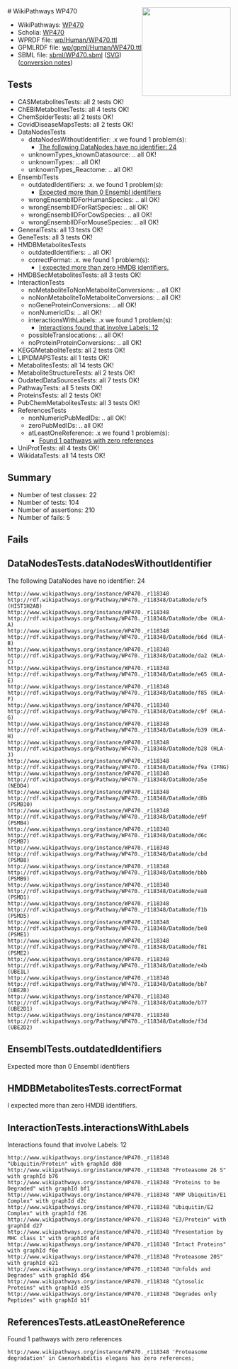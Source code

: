 <img style="float: right; width: 200px" src="../logo.png" />
# WikiPathways WP470

* WikiPathways: [WP470](https://identifiers.org/wikipathways:WP470)
* Scholia: [WP470](https://scholia.toolforge.org/wikipathways/WP470)
* WPRDF file: [wp/Human/WP470.ttl](../wp/Human/WP470.ttl)
* GPMLRDF file: [wp/gpml/Human/WP470.ttl](../wp/gpml/Human/WP470.ttl)
* SBML file: [sbml/WP470.sbml](../sbml/WP470.sbml) ([SVG](../sbml/WP470.svg)) ([conversion notes](../sbml/WP470.txt))

## Tests
* CASMetabolitesTests: all 2 tests OK!
* ChEBIMetabolitesTests: all 4 tests OK!
* ChemSpiderTests: all 2 tests OK!
* CovidDiseaseMapsTests: all 2 tests OK!
* DataNodesTests
    * dataNodesWithoutIdentifier: .x we found 1 problem(s):
        * [The following DataNodes have no identifier: 24](#8792c4b3)
    * unknownTypes_knownDatasource: .. all OK!
    * unknownTypes: .. all OK!
    * unknownTypes_Reactome: .. all OK!
* EnsemblTests
    * outdatedIdentifiers: .x. we found 1 problem(s):
        * [Expected more than 0 Ensembl identifiers](#f44398b7)
    * wrongEnsemblIDForHumanSpecies: .. all OK!
    * wrongEnsemblIDForRatSpecies: .. all OK!
    * wrongEnsemblIDForCowSpecies: .. all OK!
    * wrongEnsemblIDForMouseSpecies: .. all OK!
* GeneralTests: all 13 tests OK!
* GeneTests: all 3 tests OK!
* HMDBMetabolitesTests
    * outdatedIdentifiers: .. all OK!
    * correctFormat: .x. we found 1 problem(s):
        * [I expected more than zero HMDB identifiers.](#ad154c1e)
* HMDBSecMetabolitesTests: all 3 tests OK!
* InteractionTests
    * noMetaboliteToNonMetaboliteConversions: .. all OK!
    * noNonMetaboliteToMetaboliteConversions: .. all OK!
    * noGeneProteinConversions: .. all OK!
    * nonNumericIDs: .. all OK!
    * interactionsWithLabels: .x we found 1 problem(s):
        * [Interactions found that involve Labels: 12](#fe97a8ba)
    * possibleTranslocations: .. all OK!
    * noProteinProteinConversions: .. all OK!
* KEGGMetaboliteTests: all 2 tests OK!
* LIPIDMAPSTests: all 1 tests OK!
* MetabolitesTests: all 14 tests OK!
* MetaboliteStructureTests: all 2 tests OK!
* OudatedDataSourcesTests: all 7 tests OK!
* PathwayTests: all 5 tests OK!
* ProteinsTests: all 2 tests OK!
* PubChemMetabolitesTests: all 3 tests OK!
* ReferencesTests
    * nonNumericPubMedIDs: .. all OK!
    * zeroPubMedIDs: .. all OK!
    * atLeastOneReference: .x we found 1 problem(s):
        * [Found 1 pathways with zero references](#35eb778e)
* UniProtTests: all 4 tests OK!
* WikidataTests: all 14 tests OK!


## Summary

* Number of test classes: 22
* Number of tests: 104
* Number of assertions: 210
* Number of fails: 5

## Fails

<a name="8792c4b3" />

## DataNodesTests.dataNodesWithoutIdentifier

The following DataNodes have no identifier: 24
```
http://www.wikipathways.org/instance/WP470._r118348 http://rdf.wikipathways.org/Pathway/WP470._r118348/DataNode/ef5 (HIST1H2AB)
http://www.wikipathways.org/instance/WP470._r118348 http://rdf.wikipathways.org/Pathway/WP470._r118348/DataNode/dbe (HLA-A)
http://www.wikipathways.org/instance/WP470._r118348 http://rdf.wikipathways.org/Pathway/WP470._r118348/DataNode/b6d (HLA-B)
http://www.wikipathways.org/instance/WP470._r118348 http://rdf.wikipathways.org/Pathway/WP470._r118348/DataNode/da2 (HLA-C)
http://www.wikipathways.org/instance/WP470._r118348 http://rdf.wikipathways.org/Pathway/WP470._r118348/DataNode/e65 (HLA-E)
http://www.wikipathways.org/instance/WP470._r118348 http://rdf.wikipathways.org/Pathway/WP470._r118348/DataNode/f85 (HLA-F)
http://www.wikipathways.org/instance/WP470._r118348 http://rdf.wikipathways.org/Pathway/WP470._r118348/DataNode/c9f (HLA-G)
http://www.wikipathways.org/instance/WP470._r118348 http://rdf.wikipathways.org/Pathway/WP470._r118348/DataNode/b39 (HLA-H)
http://www.wikipathways.org/instance/WP470._r118348 http://rdf.wikipathways.org/Pathway/WP470._r118348/DataNode/b28 (HLA-J)
http://www.wikipathways.org/instance/WP470._r118348 http://rdf.wikipathways.org/Pathway/WP470._r118348/DataNode/f9a (IFNG)
http://www.wikipathways.org/instance/WP470._r118348 http://rdf.wikipathways.org/Pathway/WP470._r118348/DataNode/a5e (NEDD4)
http://www.wikipathways.org/instance/WP470._r118348 http://rdf.wikipathways.org/Pathway/WP470._r118348/DataNode/d8b (PSMB10)
http://www.wikipathways.org/instance/WP470._r118348 http://rdf.wikipathways.org/Pathway/WP470._r118348/DataNode/e9f (PSMB4)
http://www.wikipathways.org/instance/WP470._r118348 http://rdf.wikipathways.org/Pathway/WP470._r118348/DataNode/d6c (PSMB7)
http://www.wikipathways.org/instance/WP470._r118348 http://rdf.wikipathways.org/Pathway/WP470._r118348/DataNode/cbd (PSMB8)
http://www.wikipathways.org/instance/WP470._r118348 http://rdf.wikipathways.org/Pathway/WP470._r118348/DataNode/bbb (PSMB9)
http://www.wikipathways.org/instance/WP470._r118348 http://rdf.wikipathways.org/Pathway/WP470._r118348/DataNode/ea8 (PSMD1)
http://www.wikipathways.org/instance/WP470._r118348 http://rdf.wikipathways.org/Pathway/WP470._r118348/DataNode/f1b (PSMD5)
http://www.wikipathways.org/instance/WP470._r118348 http://rdf.wikipathways.org/Pathway/WP470._r118348/DataNode/be8 (PSME1)
http://www.wikipathways.org/instance/WP470._r118348 http://rdf.wikipathways.org/Pathway/WP470._r118348/DataNode/f81 (PSME2)
http://www.wikipathways.org/instance/WP470._r118348 http://rdf.wikipathways.org/Pathway/WP470._r118348/DataNode/e4b (UBE1L)
http://www.wikipathways.org/instance/WP470._r118348 http://rdf.wikipathways.org/Pathway/WP470._r118348/DataNode/bb7 (UBE2B)
http://www.wikipathways.org/instance/WP470._r118348 http://rdf.wikipathways.org/Pathway/WP470._r118348/DataNode/b77 (UBE2D1)
http://www.wikipathways.org/instance/WP470._r118348 http://rdf.wikipathways.org/Pathway/WP470._r118348/DataNode/f3d (UBE2D2)
```

<a name="f44398b7" />

## EnsemblTests.outdatedIdentifiers

Expected more than 0 Ensembl identifiers
<a name="ad154c1e" />

## HMDBMetabolitesTests.correctFormat

I expected more than zero HMDB identifiers.
<a name="fe97a8ba" />

## InteractionTests.interactionsWithLabels

Interactions found that involve Labels: 12
```
http://www.wikipathways.org/instance/WP470._r118348 "Ubiquitin/Protein" with graphId d80
http://www.wikipathways.org/instance/WP470._r118348 "Proteasome 26 S" with graphId b76
http://www.wikipathways.org/instance/WP470._r118348 "Proteins to be Degraded" with graphId bf1
http://www.wikipathways.org/instance/WP470._r118348 "AMP Ubiquitin/E1 Complex" with graphId d2c
http://www.wikipathways.org/instance/WP470._r118348 "Ubiquitin/E2 Complex" with graphId f26
http://www.wikipathways.org/instance/WP470._r118348 "E3/Protein" with graphId d27
http://www.wikipathways.org/instance/WP470._r118348 "Presentation by MHC class 1" with graphId af4
http://www.wikipathways.org/instance/WP470._r118348 "Intact Proteins" with graphId f6e
http://www.wikipathways.org/instance/WP470._r118348 "Proteasome 20S" with graphId e21
http://www.wikipathways.org/instance/WP470._r118348 "Unfolds and Degrades" with graphId d56
http://www.wikipathways.org/instance/WP470._r118348 "Cytosolic Proteins" with graphId e35
http://www.wikipathways.org/instance/WP470._r118348 "Degrades only Peptides" with graphId b1f
```

<a name="35eb778e" />

## ReferencesTests.atLeastOneReference

Found 1 pathways with zero references
```
http://www.wikipathways.org/instance/WP470._r118348 'Proteasome degradation' in Caenorhabditis elegans has zero references; 
```

